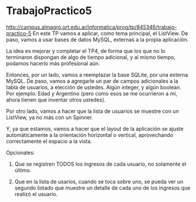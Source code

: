 # TrabajoPractico5
http://campus.almagro.ort.edu.ar/informatica/prog/tp/845346/trabajo-practico-5
En este TP vamos a aplicar, como tema principal, el ListView.  De paso, vamos a usar bases de datos MySQL, externas a la propia aplicación.

La idea es mejorar y completar el TP4, de forma que los que no lo terminaron dispongan de algo de tiempo adicional, y al mismo tiempo, podamos hacerlo más profesional aún.

Entonces, por un lado, vamos a reemplazar la base SQLite, por una externa MySQL.   De paso, vamos a agregarle un par de campos adicionales a la tabla de usuarios, a elección de ustedes.  Algún integer, y algún boolean.  Por ejemplo: Edad y Argentino (pero como esos se me ocurrieron a mí, ahora tienen que inventar otros ustedes).

Por otro lado, vamos a hacer que la lista de usuarios se muestre con un ListView, ya no más con un Spinner.

Y, ya que estamos, vamos a hacer que el layout de la aplicación se ajuste automáticamente a la orientación horizontal o vertical, aprovechando correctamente el espacio a la vista.

 

Opcionales:

1) Que se registren TODOS los ingresos de cada usuario, no solamente el último.

2) Que en la lista de usarios, cuando se toca sobre uno, se pueda ver un segundo listado que muestre un detalle de cada uno de los ingresos que realizó el usuario.
